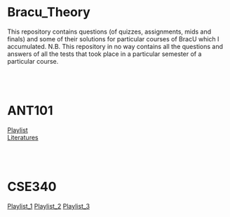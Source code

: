 # Bracu_Theory
This repository contains questions (of quizzes, assignments, mids and finals) and some of their solutions for particular courses of BracU which I accumulated. N.B. This repository in no way contains all the questions and answers of all the tests that took place in a particular semester of a particular course.

<br>
<br/>

# ANT101
[Playlist](https://youtube.com/playlist?list=PLtQXTSdoymQee7pTB8DqU4Oz18TnMqg-z&si=19JVeS50goHRMQk0) <br>
[Literatures](https://drive.google.com/drive/folders/1KufM-lnzFr-s5wi2CznrafCXPfG1hoiJ?usp=sharing)

<br>
<br/>

# CSE340
[Playlist_1](https://youtube.com/playlist?list=PLKyFAP_ydM15Rvaw9HBNF4WOrtAtt8M-w&si=WXZuYuZDFoazVH5B)
[Playlist_2](https://youtube.com/playlist?list=PLncSj9rkV80-cn2YojB84Fsxqa13579y7&si=E-qzKNiVvBvd03Bd)
[Playlist_3](https://youtube.com/playlist?list=PLtQXTSdoymQd-cM_pgIGMrLSaUKnzLu8a&si=oMdVUjH_TxdIDr91)

<br>
<br/>
